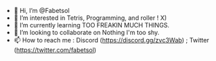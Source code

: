 - 👋 Hi, I’m @Fabetsol
- 👀 I’m interested in Tetris, Programming, and roller ! X)
- 🌱 I’m currently learning TOO FREAKIN MUCH THINGS.
- 💞️ I’m looking to collaborate on Nothing I'm too shy.
- 📫 How to reach me : Discord (https://discord.gg/zvc3Wab) ; Twitter (https://twitter.com/fabetsol)

<!---
Fabetsol/Fabetsol is a ✨ special ✨ repository because its `README.md` (this file) appears on your GitHub profile.
You can click the Preview link to take a look at your changes.
--->
